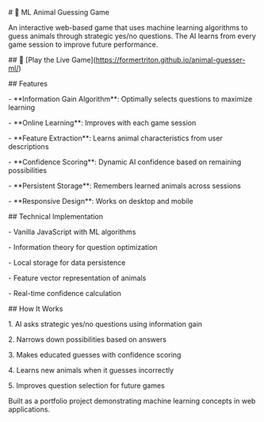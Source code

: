 \# 🦁 ML Animal Guessing Game



An interactive web-based game that uses machine learning algorithms to guess animals through strategic yes/no questions. The AI learns from every game session to improve future performance.



\## 🚀 \[Play the Live Game](https://formertriton.github.io/animal-guesser-ml/)



\## Features



\- \*\*Information Gain Algorithm\*\*: Optimally selects questions to maximize learning

\- \*\*Online Learning\*\*: Improves with each game session

\- \*\*Feature Extraction\*\*: Learns animal characteristics from user descriptions

\- \*\*Confidence Scoring\*\*: Dynamic AI confidence based on remaining possibilities

\- \*\*Persistent Storage\*\*: Remembers learned animals across sessions

\- \*\*Responsive Design\*\*: Works on desktop and mobile



\## Technical Implementation



\- Vanilla JavaScript with ML algorithms

\- Information theory for question optimization

\- Local storage for data persistence

\- Feature vector representation of animals

\- Real-time confidence calculation



\## How It Works



1\. AI asks strategic yes/no questions using information gain

2\. Narrows down possibilities based on answers

3\. Makes educated guesses with confidence scoring

4\. Learns new animals when it guesses incorrectly

5\. Improves question selection for future games



Built as a portfolio project demonstrating machine learning concepts in web applications.

